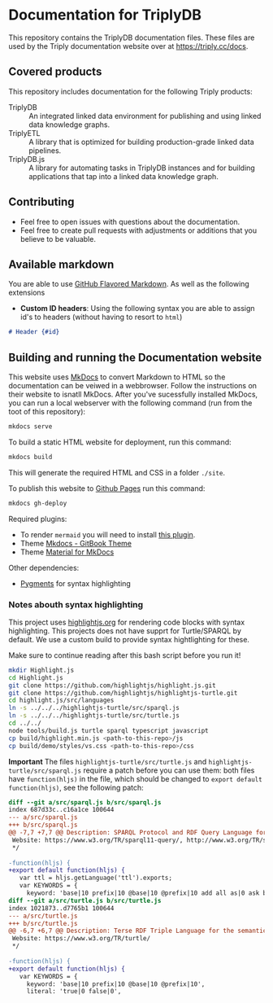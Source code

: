# Documentation for TriplyDB

This repository contains the TriplyDB documentation files.  These files are used by the Triply documentation website over at <https://triply.cc/docs>.

## Covered products

This repository includes documentation for the following Triply products:

<dl>
  <dt>TriplyDB</dt>
  <dd>An integrated linked data environment for publishing and using linked data knowledge graphs.</dd>
  <dt>TriplyETL</dt>
  <dd>A library that is optimized for building production-grade linked data pipelines.</dd>
  <dt>TriplyDB.js</dt>
  <dd>A library for automating tasks in TriplyDB instances and for building applications that tap into a linked data knowledge graph.</dd>
</dl>

## Contributing

- Feel free to open issues with questions about the documentation.
- Feel free to create pull requests with adjustments or additions that you believe to be valuable.

## Available markdown

You are able to use [GitHub Flavored Markdown](https://github.github.com/gfm/). As well as the following extensions

- **Custom ID headers**:
Using the following syntax you are able to assign id's to headers (without having to resort to `html`)

```md
# Header {#id}
```

## Building and running the Documentation website
This website uses [MkDocs](https://www.mkdocs.org/) to convert Markdown to HTML so the documentation can be veiwed in a webbrowser. Follow the instructions on their website to isnatll MkDocs. After you've sucessfully installed MkDocs, you can run a local webserver with the following command (run from the toot of this repository):
```bash
mkdocs serve
```

To build a static HTML website for deployment, run this command:
```bash
mkdocs build
```
This will generate the required HTML and CSS in a folder `./site`.

To publish this website to [Github Pages](https://triplydb.github.io/Documentation/) run this command:
```bash
mkdocs gh-deploy
```

Required plugins:
- To render `mermaid` you will need to install [this plugin](https://github.com/fralau/mkdocs-mermaid2-plugin).
- Theme [Mkdocs - GitBook Theme](https://gitlab.com/lramage/mkdocs-gitbook-theme)
- Theme [Material for MkDocs](https://squidfunk.github.io/mkdocs-material/)

Other dependencies:
- [Pygments](https://pygments.org) for syntax highlighting

### Notes abouth syntax highlighting
This project uses [highlightjs.org](https://highlightjs.org) for rendering code blocks with syntax highlighting. This projects does not have supprt for Turtle/SPARQL by default. We use a custom build to provide syntax hightlighting for these.

Make sure to continue reading after this bash script before you run it!
```bash
mkdir Highlight.js
cd Highlight.js
git clone https://github.com/highlightjs/highlight.js.git
git clone https://github.com/highlightjs/highlightjs-turtle.git
cd highlight.js/src/languages
ln -s ../../../highlightjs-turtle/src/sparql.js
ln -s ../../../highlightjs-turtle/src/turtle.js
cd ../../
node tools/build.js turtle sparql typescript javascript
cp build/highlight.min.js <path-to-this-repo>/js
cp build/demo/styles/vs.css <path-to-this-repo>/css
```

**Important**
The files `highlightjs-turtle/src/turtle.js` and `highlightjs-turtle/src/sparql.js` require a patch before you can use them: both files have `function(hljs)` in the file, which should be changed to `export default function(hljs)`, see the following patch:

```patch
diff --git a/src/sparql.js b/src/sparql.js
index 687d33c..c16a1ce 100644
--- a/src/sparql.js
+++ b/src/sparql.js
@@ -7,7 +7,7 @@ Description: SPARQL Protocol and RDF Query Language for the semantic web
 Website: https://www.w3.org/TR/sparql11-query/, http://www.w3.org/TR/sparql11-update/, https://www.w3.org/TR/sparql11-federated-query/, http://rawgit2.com/VladimirAlexiev/grammar-diagrams/master/sparql-grammar.xhtml
 */
 
-function(hljs) {
+export default function(hljs) {
   var ttl = hljs.getLanguage('ttl').exports;
   var KEYWORDS = {
     keyword: 'base|10 prefix|10 @base|10 @prefix|10 add all as|0 ask bind by|0 clear construct|10 copymove create data default define delete describe distinct drop exists filter from|0 graph|10 group having in|0 insert limit load minus named|10 not offset optional order reduced select|0 service silent to union using values where with|0',
diff --git a/src/turtle.js b/src/turtle.js
index 1021873..d7765b1 100644
--- a/src/turtle.js
+++ b/src/turtle.js
@@ -6,7 +6,7 @@ Description: Terse RDF Triple Language for the semantic web
 Website: https://www.w3.org/TR/turtle/
 */
 
-function(hljs) {
+export default function(hljs) {
   var KEYWORDS = {
     keyword: 'base|10 prefix|10 @base|10 @prefix|10',
     literal: 'true|0 false|0',
```
